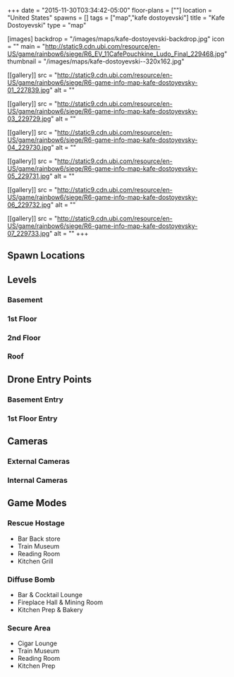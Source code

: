 +++
date = "2015-11-30T03:34:42-05:00"
floor-plans = [""]
location = "United States"
spawns = []
tags = ["map","kafe dostoyevski"]
title = "Kafe Dostoyevski"
type = "map"

[images]
  backdrop = "/images/maps/kafe-dostoyevski-backdrop.jpg"
  icon = ""
  main = "http://static9.cdn.ubi.com/resource/en-US/game/rainbow6/siege/R6_EV_11CafePouchkine_Ludo_Final_229468.jpg"
  thumbnail = "/images/maps/kafe-dostoyevski--320x162.jpg"

[[gallery]]
  src = "http://static9.cdn.ubi.com/resource/en-US/game/rainbow6/siege/R6-game-info-map-kafe-dostoyevsky-01_227839.jpg"
  alt = ""

[[gallery]]
  src = "http://static9.cdn.ubi.com/resource/en-US/game/rainbow6/siege/R6-game-info-map-kafe-dostoyevsky-03_229729.jpg"
  alt = ""

[[gallery]]
  src = "http://static9.cdn.ubi.com/resource/en-US/game/rainbow6/siege/R6-game-info-map-kafe-dostoyevsky-04_229730.jpg"
  alt = ""

[[gallery]]
  src = "http://static9.cdn.ubi.com/resource/en-US/game/rainbow6/siege/R6-game-info-map-kafe-dostoyevsky-05_229731.jpg"
  alt = ""

[[gallery]]
  src = "http://static9.cdn.ubi.com/resource/en-US/game/rainbow6/siege/R6-game-info-map-kafe-dostoyevsky-06_229732.jpg"
  alt = ""

[[gallery]]
  src = "http://static9.cdn.ubi.com/resource/en-US/game/rainbow6/siege/R6-game-info-map-kafe-dostoyevsky-07_229733.jpg"
  alt = ""
+++

## Spawn Locations

## Levels

### Basement

### 1st Floor

### 2nd Floor

### Roof

## Drone Entry Points

### Basement Entry

### 1st Floor Entry

## Cameras

### External Cameras

### Internal Cameras

## Game Modes

### Rescue Hostage

* Bar Back store
* Train Museum
* Reading Room
* Kitchen Grill

### Diffuse Bomb

* Bar & Cocktail Lounge
* Fireplace Hall & Mining Room
* Kitchen Prep & Bakery

### Secure Area

* Cigar Lounge
* Train Museum
* Reading Room
* Kitchen Prep
